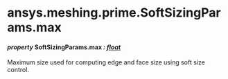 # ansys.meshing.prime.SoftSizingParams.max



#### *property* SoftSizingParams.max *: [float](https://docs.python.org/3.11/library/functions.html#float)*

Maximum size used for computing edge and face size using soft size control.

<!-- !! processed by numpydoc !! -->

